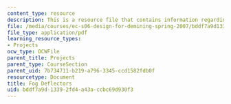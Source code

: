 ```yaml
---
content_type: resource
description: This is a resource file that contains information regarding fog deflectors.
file: /media/courses/ec-s06-design-for-demining-spring-2007/bddf7a9d13392fd4a43accbc69d930f3_MITEC_S06S07_fog_deflector.pdf
file_type: application/pdf
learning_resource_types:
- Projects
ocw_type: OCWFile
parent_title: Projects
parent_type: CourseSection
parent_uid: 7b734711-b219-a796-3345-ccd1582fdb0f
resourcetype: Document
title: Fog Deflectors
uid: bddf7a9d-1339-2fd4-a43a-ccbc69d930f3
---
```

